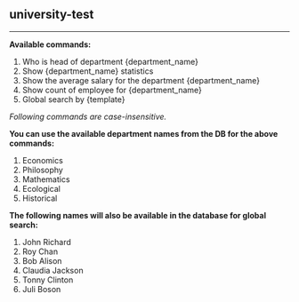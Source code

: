 ## university-test
_____________________

**Available commands:**
1. Who is head of department {department_name}
2. Show {department_name} statistics
3. Show the average salary for the department {department_name}
4. Show count of employee for {department_name}
5. Global search by {template}   

_Following commands are case-insensitive._

**You can use the available department names from the DB for the above commands:**
1. Economics
2. Philosophy
3. Mathematics
4. Ecological
5. Historical

**The following names will also be available in the database for global search:**
1. John Richard
2. Roy Chan
3. Bob Alison
4. Claudia Jackson
5. Tonny Clinton
6. Juli Boson
